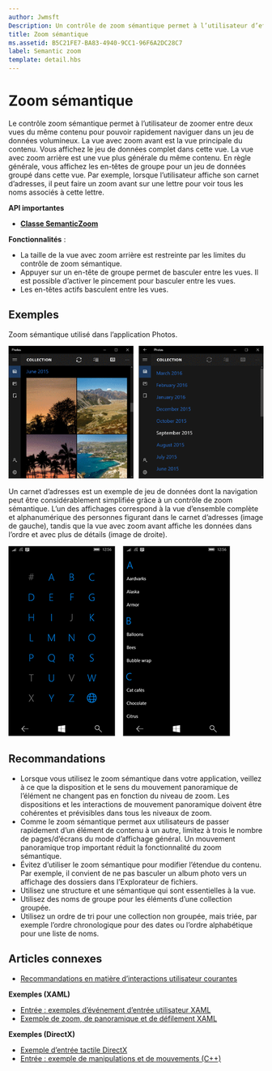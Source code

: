 ```yaml
---
author: Jwmsft
Description: Un contrôle de zoom sémantique permet à l’utilisateur d’effectuer un zoom entre deux affichages sémantiques différents du même jeu de données.
title: Zoom sémantique
ms.assetid: B5C21FE7-BA83-4940-9CC1-96F6A2DC28C7
label: Semantic zoom
template: detail.hbs
---
```


# Zoom sémantique



Le contrôle zoom sémantique permet à l’utilisateur de zoomer entre deux vues du même contenu pour pouvoir rapidement naviguer dans un jeu de données volumineux. La vue avec zoom avant est la vue principale du contenu. Vous affichez le jeu de données complet dans cette vue. La vue avec zoom arrière est une vue plus générale du même contenu. En règle générale, vous affichez les en-têtes de groupe pour un jeu de données groupé dans cette vue. Par exemple, lorsque l’utilisateur affiche son carnet d’adresses, il peut faire un zoom avant sur une lettre pour voir tous les noms associés à cette lettre. 

**API importantes**

-   [**Classe SemanticZoom**](https://msdn.microsoft.com/library/windows/apps/hh702601)

**Fonctionnalités** :

-   La taille de la vue avec zoom arrière est restreinte par les limites du contrôle de zoom sémantique.
-   Appuyer sur un en-tête de groupe permet de basculer entre les vues. Il est possible d’activer le pincement pour basculer entre les vues.
-   Les en-têtes actifs basculent entre les vues.

## Exemples

Zoom sémantique utilisé dans l’application Photos.

![Zoom sémantique utilisé dans l’application Photos](images/control-examples/semantic-zoom-photos.png)

Un carnet d’adresses est un exemple de jeu de données dont la navigation peut être considérablement simplifiée grâce à un contrôle de zoom sémantique. L’un des affichages correspond à la vue d’ensemble complète et alphanumérique des personnes figurant dans le carnet d’adresses (image de gauche), tandis que la vue avec zoom avant affiche les données dans l’ordre et avec plus de détails (image de droite).

![Exemple de zoom sémantique utilisé dans une liste de contacts](images/semanticzoom-win10.png)

## Recommandations

-   Lorsque vous utilisez le zoom sémantique dans votre application, veillez à ce que la disposition et le sens du mouvement panoramique de l’élément ne changent pas en fonction du niveau de zoom. Les dispositions et les interactions de mouvement panoramique doivent être cohérentes et prévisibles dans tous les niveaux de zoom.
-   Comme le zoom sémantique permet aux utilisateurs de passer rapidement d’un élément de contenu à un autre, limitez à trois le nombre de pages/d’écrans du mode d’affichage général. Un mouvement panoramique trop important réduit la fonctionnalité du zoom sémantique.
-   Évitez d’utiliser le zoom sémantique pour modifier l’étendue du contenu. Par exemple, il convient de ne pas basculer un album photo vers un affichage des dossiers dans l’Explorateur de fichiers.
-   Utilisez une structure et une sémantique qui sont essentielles à la vue.
-   Utilisez des noms de groupe pour les éléments d’une collection groupée.
-   Utilisez un ordre de tri pour une collection non groupée, mais triée, par exemple l’ordre chronologique pour des dates ou l’ordre alphabétique pour une liste de noms.



## Articles connexes

* [Recommandations en matière d’interactions utilisateur courantes](https://dev.windows.com/design/inputs-devices)


**Exemples (XAML)**
* [Entrée : exemples d’événement d’entrée utilisateur XAML](http://go.microsoft.com/fwlink/p/?linkid=226855)
* [Exemple de zoom, de panoramique et de défilement XAML](http://go.microsoft.com/fwlink/p/?linkid=251717)

**Exemples (DirectX)**
* [Exemple d’entrée tactile DirectX](http://go.microsoft.com/fwlink/p/?LinkID=231627)
* [Entrée : exemple de manipulations et de mouvements (C++)](http://go.microsoft.com/fwlink/p/?linkid=231605)
 

 






<!--HONumber=May16_HO2-->


